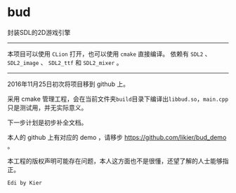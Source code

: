 # bud
封装SDL的2D游戏引擎

---

本项目可以使用 `CLion` 打开，也可以使用 `cmake` 直接编译。
依赖有 `SDL2` 、 `SDL2_image` 、 `SDL2_ttf` 和 `SDL2_mixer` 。

---

2016年11月25日初次将项目移到 github 上。

采用 cmake 管理工程，会在当前文件夹`build`目录下编译出`libbud.so`，`main.cpp`只是测试用，并无实际意义。

下一步计划是初步补全文档。

本人的 github 上有对应的 demo ，请移步 https://github.com/likier/bud_demo 。

本工程的版权声明可能存在问题，本人这方面也不是很懂，还望了解的人士能够指正。

`Edi by Kier`
